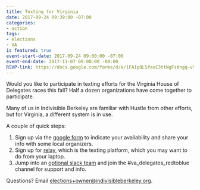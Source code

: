 ```yaml
---
title: Texting for Virginia
date: 2017-09-24 09:39:00 -07:00
categories:
- action
tags:
- elections
- VA
is featured: true
event-start-date: 2017-09-24 09:00:00 -07:00
event-end-date: 2017-11-07 00:00:00 -08:00
RSVP-link: https://docs.google.com/forms/d/e/1FAIpQLSfaxC3ttNgFsKngq-vStItEo_Niah-Y8msdGLo76U-0fDCIJg/viewform
---
```


Would you like to participate in texting efforts for the Virginia House of Delegates races this fall? Half a dozen organizations have come together to participate.

Many of us in Indivisible Berkeley are familiar with Hustle from other efforts, but for Virginia, a different system is in use.

A couple of quick steps:

1) Sign up via the [google form](https://docs.google.com/forms/d/e/1FAIpQLSfaxC3ttNgFsKngq-vStItEo_Niah-Y8msdGLo76U-0fDCIJg/viewform) to indicate your availability and share your info with some local organizers.
2) Sign up for [relay](https://winvirginia.relaytxt.io/invitation/2127192805/RUgybjZzU2EzbThEZk84WEZLSEpxZz09), which is the texting platform, which you may want to do from your laptop.
3) Jump into an [optional slack team](https://join.slack.com/t/openprogresstexting/shared_invite/MjI5Mzk0NzE3NTIwLTE1MDM0MTQ4NzEtNGI2MWMwNjA0NA) and join the #va_delegates_redtoblue channel for support and info. 

Questions? Email elections+owner@indivisibleberkeley.org.